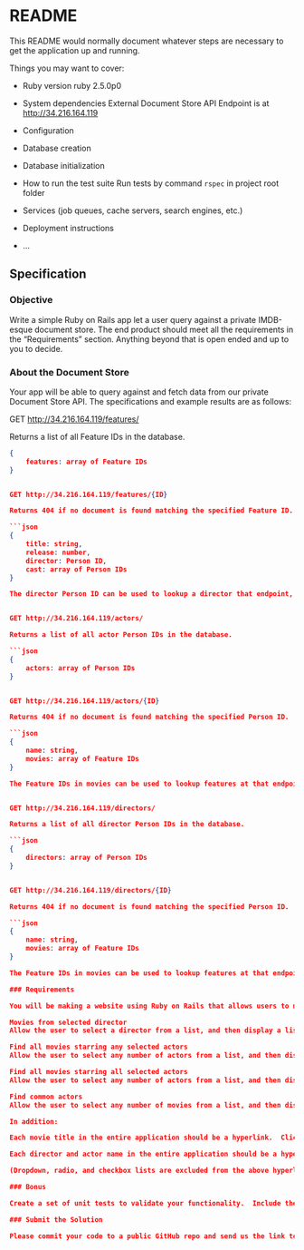 # README

This README would normally document whatever steps are necessary to get the
application up and running.

Things you may want to cover:

* Ruby version
ruby 2.5.0p0

* System dependencies
External Document Store API Endpoint is at http://34.216.164.119

* Configuration

* Database creation

* Database initialization

* How to run the test suite
Run tests by command `rspec` in project root folder

* Services (job queues, cache servers, search engines, etc.)

* Deployment instructions

* ...

## Specification

### Objective

Write a simple Ruby on Rails app let a user query against a private IMDB-esque document store.  The end product should meet all the requirements in the “Requirements” section.  Anything beyond that is open ended and up to you to decide.

### About the Document Store

Your app will be able to query against and fetch data from our private Document Store API. The specifications and example results are as follows:

GET http://34.216.164.119/features/

Returns a list of all Feature IDs in the database.
```json
{
	features: array of Feature IDs
}


GET http://34.216.164.119/features/{ID}

Returns 404 if no document is found matching the specified Feature ID.  If found, returns a JSON object in the following format:

```json
{
	title: string,
	release: number,
	director: Person ID,
	cast: array of Person IDs
}

The director Person ID can be used to lookup a director that endpoint, and the Person IDs in cast can be used to lookup actors at that endpoint.


GET http://34.216.164.119/actors/

Returns a list of all actor Person IDs in the database.

```json
{
	actors: array of Person IDs
}


GET http://34.216.164.119/actors/{ID}

Returns 404 if no document is found matching the specified Person ID.  If found, returns a JSON object in the following format:

```json
{
	name: string,
	movies: array of Feature IDs
}

The Feature IDs in movies can be used to lookup features at that endpoint.


GET http://34.216.164.119/directors/

Returns a list of all director Person IDs in the database.

```json
{
	directors: array of Person IDs
}


GET http://34.216.164.119/directors/{ID}

Returns 404 if no document is found matching the specified Person ID.  If found, returns a JSON object in the following format:

```json
{
	name: string,
	movies: array of Feature IDs
}

The Feature IDs in movies can be used to lookup features at that endpoint.

### Requirements

You will be making a website using Ruby on Rails that allows users to make customized queries and to display the results in a friendly manner. Your application should run via  rails server on the command line. It should be visible at http://localhost:3000 Your code will be run and tested in a clean sandboxed environment running Ruby v2.1 and Rails v4. The types of queries you must support are provided here:

Movies from selected director
Allow the user to select a director from a list, and then display a list of all movies from that director.

Find all movies starring any selected actors
Allow the user to select any number of actors from a list, and then display a list of all movie titles that have at least one of the selected actors.

Find all movies starring all selected actors
Allow the user to select any number of actors from a list, and then display a list of all movie titles that have all of the selected actors.

Find common actors
Allow the user to select any number of movies from a list, and then display a list of all actors that are common to all movies.

In addition:

Each movie title in the entire application should be a hyperlink.  Clicking this link should show Movie Details which displays the movie title, release year, director’s name, and names of each cast member.

Each director and actor name in the entire application should be a hyperlink.  Clicking this link should show Person Details which displays the person’s name, all movies s/he has directed, and all movies s/he has starred in.

(Dropdown, radio, and checkbox lists are excluded from the above hyperlink requirements.)

### Bonus

Create a set of unit tests to validate your functionality.  Include these in the project.  Include a set of instructions on how to run your unit tests from the command line in the README.md file.

### Submit the Solution

Please commit your code to a public GitHub repo and send us the link to it.
